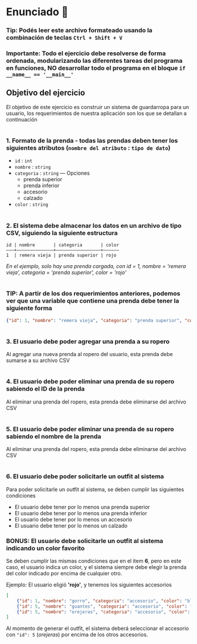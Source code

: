 # Enunciado :card_index:

### Tip: Podés leer este archivo formateado usando la combinación de teclas `Ctrl + Shift + V`

### Importante: Todo el ejercicio debe resolverse de forma ordenada, modularizando las diferentes tareas del programa en funciones, **NO** desarrollar todo el programa en el bloque `if __name__ == '__main__'`

## Objetivo del ejercicio
El objetivo de este ejercicio es construir un sistema de guardarropa para un usuario, los requerimientos de nuestra aplicación son los que se detallan a continuación

#

### 1. Formato de la prenda - todas las prendas deben tener los siguientes atributos (`nombre del atributo` : `tipo de dato`)
- `id` : `int`
- `nombre` : `string`
- `categoria` : `string` — Opciones
    - prenda superior
    - prenda inferior
    - accesorio
    - calzado
- `color` : `string`

#

### 2. El sistema debe almacenar los datos en un archivo de tipo CSV, siguiendo la siguiente estructura

```csv
id | nombre       | categoria       | color
———+——————————————+—————————————————+——————
1  | remera vieja | prenda superior | rojo
```

*En el ejemplo, solo hay una prenda cargada, con id = 1, nombre = 'remera vieja', categoria = 'prenda superior', color = 'rojo'*

#

### **TIP**: A partir de los dos requerimientos anteriores, podemos ver que una variable que contiene una prenda debe tener la siguiente forma

```json
{"id": 1, "nombre": "remera vieja", "categoria": "prenda superior", "color": "rojo"}
``` 

# 

### 3. El usuario debe poder agregar una prenda a su ropero
Al agregar una nueva prenda al ropero del usuario, esta prenda debe sumarse a su archivo CSV

#

### 4. El usuario debe poder eliminar una prenda de su ropero sabiendo el ID de la prenda
Al eliminar una prenda del ropero, esta prenda debe eliminarse del archivo CSV

#

### 5. El usuario debe poder eliminar una prenda de su ropero sabiendo el **nombre** de la prenda
Al eliminar una prenda del ropero, esta prenda debe eliminarse del archivo CSV

#

### 6. El usuario debe poder solicitarle un outfit al sistema
Para poder solicitarle un outfit al sistema, se deben cumplir las siguientes condiciones

- El usuario debe tener por lo menos una prenda superior
- El usuario debe tener por lo menos una prenda inferior
- El usuario debe tener por lo menos un accesorio
- El usuario debe tener por lo menos un calzado

### **BONUS**: El usuario debe solicitarle un outfit al sistema indicando un color favorito
Se deben cumplir las mismas condiciones que en el item **6**, pero en este caso, el usuario indica un color, y el sistema
siempre debe elegir la prenda del color indicado por encima de cualquier otro.

Ejemplo:
El usuario eligió **'rojo'**, y tenemos los siguientes accesorios
```json
[
    {"id": 1, "nombre": "gorro", "categoria": "accesorio", "color": "blanco"},
    {"id": 5, "nombre": "guantes", "categoria": "accesorio", "color": "verde"},
    {"id": 5, "nombre": "orejeras", "categoria": "accesorio", "color": "rojo"}
]
```

Al momento de generar el outfit, el sistema deberá seleccionar el accesorio con `"id": 5` (*orejeras*) por encima de los otros accesorios.